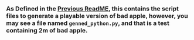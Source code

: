 ### As Defined in the [Previous ReadME](../), this contains the script files to generate a playable version of bad apple, however, you may see a file named `genned_python.py`, and that is a test containing 2m of bad apple.
